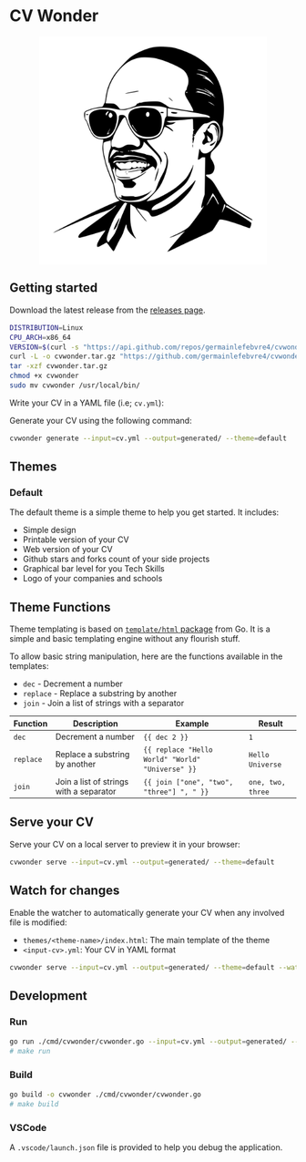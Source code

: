 # CV Wonder

<p align="center">
    <img src="./docs/readthedocs/logo.svg" alt="CvWonder" width="400px" style="display: block; margin: 0 auto;" />
</p>

## Getting started

Download the latest release from the [releases page](https://github.com/germainlefebvre4/cvwonder/releases).

```bash
DISTRIBUTION=Linux
CPU_ARCH=x86_64
VERSION=$(curl -s "https://api.github.com/repos/germainlefebvre4/cvwonder/releases/latest" | jq -r '.tag_name')
curl -L -o cvwonder.tar.gz "https://github.com/germainlefebvre4/cvwonder/releases/download/${VERSION}/cvwonder_${DISTRIBUTION}_${CPU_ARCH}.tar.gz"
tar -xzf cvwonder.tar.gz
chmod +x cvwonder
sudo mv cvwonder /usr/local/bin/
```

Write your CV in a YAML file (i.e; `cv.yml`):

Generate your CV using the following command:

```bash
cvwonder generate --input=cv.yml --output=generated/ --theme=default
```

## Themes

### Default

The default theme is a simple theme to help you get started.
It includes:

* Simple design
* Printable version of your CV
* Web version of your CV
* Github stars and forks count of your side projects
* Graphical bar level for you Tech Skills
* Logo of your companies and schools

## Theme Functions

Theme templating is based on [`template/html` package](https://pkg.go.dev/html/template) from Go. It is a simple and basic templating engine without any flourish stuff.

To allow basic string manipulation, here are the functions available in the templates:

* `dec` - Decrement a number
* `replace` - Replace a substring by another
* `join` - Join a list of strings with a separator

| Function | Description | Example | Result |
|----------|-------------|---------|--------|
| `dec` | Decrement a number | `{{ dec 2 }}` | `1` |
| `replace` | Replace a substring by another | `{{ replace "Hello World" "World" "Universe" }}` | `Hello Universe` |
| `join` | Join a list of strings with a separator | `{{ join ["one", "two", "three"] ", " }}` | `one, two, three` |

## Serve your CV

Serve your CV on a local server to preview it in your browser:

```bash
cvwonder serve --input=cv.yml --output=generated/ --theme=default
```

## Watch for changes

Enable the watcher to automatically generate your CV when any involved file is modified:

* `themes/<theme-name>/index.html`: The main template of the theme
* `<input-cv>.yml`: Your CV in YAML format

```bash
cvwonder serve --input=cv.yml --output=generated/ --theme=default --watch
```

## Development

### Run

```bash
go run ./cmd/cvwonder/cvwonder.go --input=cv.yml --output=generated/ --theme=default 
# make run
```

### Build

```bash
go build -o cvwonder ./cmd/cvwonder/cvwonder.go
# make build
```

### VSCode

A `.vscode/launch.json` file is provided to help you debug the application.
